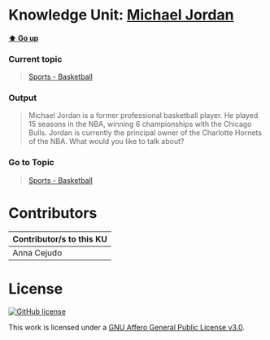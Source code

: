 # Knowledge Unit: [Michael Jordan](../../knowledge_units/sports-basketball/michael-jordan.md)

#### [:arrow_up: Go up](../../topics/sports-basketball.md)
### Current topic
> [Sports - Basketball](../../topics/sports-basketball.md)
### Output
> Michael Jordan is a former professional basketball player. He played 15 seasons in the NBA, winning 6 championships with the Chicago Bulls. Jordan is currently the principal owner of the Charlotte Hornets of the NBA. What would you like to talk about?
### Go to Topic
> [Sports - Basketball](../../topics/sports-basketball.md)


# Contributors

| Contributor/s to this KU |
| - | 
| Anna Cejudo |

# License
[![GitHub license](https://img.shields.io/github/license/inbrainz/cerebro)](https://github.com/inbrainz/cerebro/blob/master/LICENSE)

This work is licensed under a [GNU Affero General Public License v3.0](https://www.gnu.org/licenses/agpl-3.0.txt).
